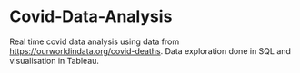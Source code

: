 # Covid-Data-Analysis
Real time covid data analysis using data from https://ourworldindata.org/covid-deaths. Data exploration done in SQL and visualisation in Tableau.
